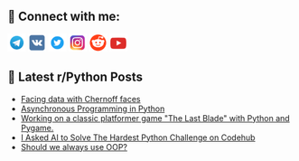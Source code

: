 ## 🔎 Connect with me:
[<img src="https://github.com/bullbesh/bullbesh/blob/main/images/Telegram.png" width="32" height="32" />](https://t.me/bullbesh)
[<img src="https://github.com/bullbesh/bullbesh/blob/main/images/VK.png" width="32" height="32" />](https://vk.com/bullbesh)
[<img src="https://github.com/bullbesh/bullbesh/blob/main/images/Twitter.png" width="32" height="32" />](https://twitter.com/bullbesh1)
[<img src="https://github.com/bullbesh/bullbesh/blob/main/images/Instagram.png" width="32" height="32" />](https://www.instagram.com/bullbesh)
[<img src="https://github.com/bullbesh/bullbesh/blob/main/images/Reddit.png" width="32" height="32" />](https://www.reddit.com/user/bullbesh)
[<img src="https://github.com/bullbesh/bullbesh/blob/main/images/YouTube.png" width="32" height="32" />](https://www.youtube.com/channel/UCtfjRs6uzgq5mfm8S06WTcg)

## 📕 Latest r/Python Posts
<!-- BLOG-POST-LIST:START -->
- [Facing data with Chernoff faces](https://www.reddit.com/r/Python/comments/zv3z6m/facing_data_with_chernoff_faces/)
- [Asynchronous Programming in Python](https://www.reddit.com/r/Python/comments/zv3syy/asynchronous_programming_in_python/)
- [Working on a classic platformer game &quot;The Last Blade&quot; with Python and Pygame.](https://www.reddit.com/r/Python/comments/zv1o01/working_on_a_classic_platformer_game_the_last/)
- [I Asked AI to Solve The Hardest Python Challenge on Codehub](https://www.reddit.com/r/Python/comments/zv13nm/i_asked_ai_to_solve_the_hardest_python_challenge/)
- [Should we always use OOP?](https://www.reddit.com/r/Python/comments/zv082y/should_we_always_use_oop/)
<!-- BLOG-POST-LIST:END -->
